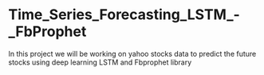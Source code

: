 # Time_Series_Forecasting_LSTM_-_FbProphet
In this project we will be working on yahoo stocks data to predict the future stocks using deep learning LSTM and Fbprophet library 
